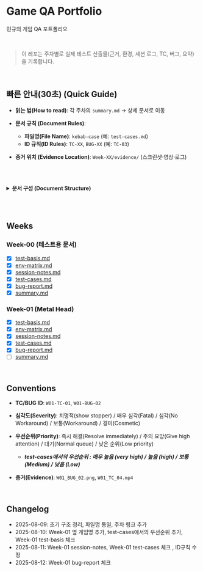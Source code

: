 # Game QA Portfolio
민규의 게임 QA 포트폴리오

<br>

> 이 레포는 주차별로 실제 테스트 산출물(근거, 환경, 세션 로그, TC, 버그, 요약)을 기록합니다.

<br>

## 빠른 안내(30초) (Quick Guide)
- **읽는 법(How to read)**: 각 주차의 `summary.md` → 상세 문서로 이동

- **문서 규칙 (Document Rules)**:
  - **파일명(File Name)**: `kebab-case` (예: `test-cases.md`)
  - **ID 규칙(ID Rules)**: `TC-XX`, `BUG-XX` (예: `TC-03`)

- **증거 위치 (Evidence Location)**: `Week-XX/evidence/` (스크린샷·영상·로그)

<br><br>

<details>
<summary><b>문서 구성 (Document Structure)</b></summary>

- `test-basis.md` : 테스트 설계 근거

- `env-matrix.md` : 실행 환경 표(OS/해상도/입력/빌드/버전)

- `session-notes.md` : 세션 차터·타임박스·진행 로그

- `test-cases.md` : 테스트 시나리오

- `bug-report.md` : 결함 원장

- `summary.md` : 주간 요약

</details>

<br><br>

## Weeks

### Week-00 (테스트용 문서)
- [x] [test-basis.md](Week-00/test-basis.md)
- [x] [env-matrix.md](Week-00/env-matrix.md)
- [x] [session-notes.md](Week-00/session-notes.md)
- [x] [test-cases.md](Week-00/test-cases.md)
- [x] [bug-report.md](Week-00/bug-report.md)
- [x] [summary.md](Week-00/summary.md)

### Week-01 (Metal Head)
- [x] [test-basis.md](Week-01/test-basis.md)
- [x] [env-matrix.md](Week-01/env-matrix.md)
- [x] [session-notes.md](Week-01/session-notes.md)
- [x] [test-cases.md](Week-01/test-cases.md)
- [x] [bug-report.md](Week-01/bug-report.md)
- [ ] [summary.md](Week-01/summary.md)

<br>

## Conventions
- **TC/BUG ID**: `W01-TC-01`, `W01-BUG-02`

- **심각도(Severity)**: 치명적(show stopper) / 매우 심각(Fatal) / 심각(No Workaround) / 보통(Workaround) / 경미(Cosmetic)

- **우선순위(Priority)**: 즉시 해결(Resolve immediately) / 주의 요망(Give high attention) / 대기(Normal queue) / 낮은 순위(Low priority)
  - **_test-cases에서의 우선순위 : 매우 높음 (very high) / 높음 (high) / 보통 (Medium) / 낮음 (Low)_**

- **증거(Evidence)**: `W01_BUG_02.png`, `W01_TC_04.mp4`

<br>

## Changelog
- 2025-08-09: 초기 구조 정리, 파일명 통일, 주차 링크 추가
- 2025-08-10: Week-01 옆 게임명 추가, test-cases에서의 우선순위 추가, Week-01 test-basis 체크
- 2025-08-11: Week-01 session-notes, Week-01 test-cases 체크 , ID규칙 수정
- 2025-08-12: Week-01 bug-report 체크
